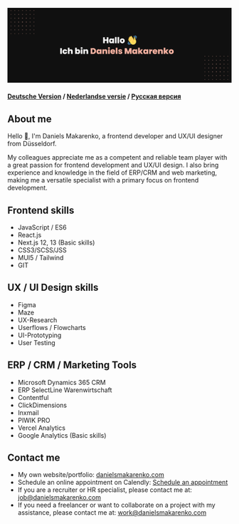 [![Daniels Makarenko's GitHub Banner](daniels-makarenko_git.png)]([https://braydoncoyer.dev](https://www.daniels-makarenko.com/))

#### [Deutsche Version](https://github.com/danielsmak/danielsmak/blob/main/readme.md) / [Nederlandse versie](https://github.com/danielsmak/danielsmak/blob/main/danielsmakarenko_nl.md) / [Русская версия](https://github.com/danielsmak/danielsmak/blob/main/danielsmakarenko_ru.md)



## About me


Hello 👋, I'm Daniels Makarenko, a frontend developer and UX/UI designer from Düsseldorf.

My colleagues appreciate me as a competent and reliable team player with a great passion for frontend development and UX/UI design. I also bring experience and knowledge in the field of ERP/CRM and web marketing, making me a versatile specialist with a primary focus on frontend development.

## Frontend skills

- JavaScript / ES6
- React.js
- Next.js 12, 13 (Basic skills)
- CSS3/SCSS/JSS
- MUI5 / Tailwind
- GIT

## UX / UI Design skills

- Figma
- Maze
- UX-Research 
- Userflows / Flowcharts
- UI-Prototyping
- User Testing

## ERP / CRM / Marketing Tools

- Microsoft Dynamics 365 CRM 
- ERP SelectLine Warenwirtschaft 
- Contentful
- ClickDimensions 
- Inxmail
- PIWIK PRO 
- Vercel Analytics 
- Google Analytics  (Basic skills)

## Contact me

- My own website/portfolio: [danielsmakarenko.com](https://www.daniels-makarenko.com/ "danielsmakarenko.com") 
- Schedule an online appointment on Calendly: [Schedule an appointment](https://calendly.com/danielsmakarenko/ "Schedule an appointment")
- If you are a recruiter or HR specialist, please contact me at: [job@danielsmakarenko.com](mailto:job@danielsmakarenko.com)
- If you need a freelancer or want to collaborate on a project with my assistance, please contact me at: [work@danielsmakarenko.com](mailto:work@danielsmakarenko.com)